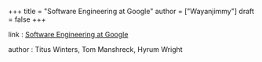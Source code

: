 +++
title = "Software Engineering at Google"
author = ["Wayanjimmy"]
draft = false
+++

link
: [Software Engineering at Google](https://learning.oreilly.com/library/view/software-engineering-at/9781492082781/)

author
: Titus Winters, Tom Manshreck, Hyrum Wright
